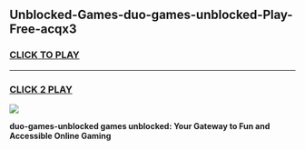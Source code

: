 
## Unblocked-Games-duo-games-unblocked-Play-Free-acqx3
<h3>
<a href="https://premium76.site?title=duo-games-unblocked&ref=09A">CLICK TO PLAY</a></h3>
<hr>

<h3>
<a href="https://premium76.site?title=duo-games-unblocked&ref=09A">CLICK 2 PLAY</a>
  
</h3>

<a href="https://premium76.site?title=duo-games-unblocked&ref=09A"><img src="https://clearcache.store/games.png"></a>


**duo-games-unblocked games unblocked: Your Gateway to Fun and Accessible Online Gaming**
